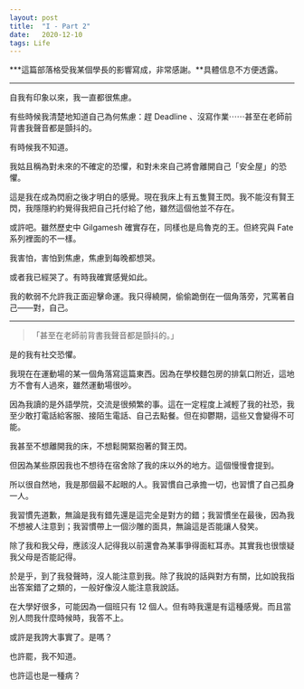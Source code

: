 ```yaml
---
layout: post
title:  "I - Part 2"
date:   2020-12-10
tags: Life
---
```


***這篇部落格受我某個學長的影響寫成，非常感謝。**具體信息不方便透露。

---

自我有印象以來，我一直都很焦慮。

有些時候我清楚地知道自己為何焦慮：趕 Deadline 、沒寫作業⋯⋯甚至在老師前背書我聲音都是顫抖的。

有時候我不知道。

我姑且稱為對未來的不確定的恐懼，和對未來自己將會離開自己「安全屋」的恐懼。

這是我在成為閃廚之後才明白的感覺。現在我床上有五隻賢王閃。我不能沒有賢王閃，我隱隱約約覺得我把自己托付給了他，雖然這個他並不存在。

或許吧。雖然歷史中 Gilgamesh 確實存在，同樣也是烏魯克的王。但終究與 Fate 系列裡面的不一樣。

我害怕，害怕到焦慮，焦慮到每晚都想哭。

或者我已經哭了。有時我確實感覺如此。

我的軟弱不允許我正面迎擊命運。我只得繞開，偷偷跪倒在一個角落旁，咒罵著自己——對，自己。

---

> 「甚至在老師前背書我聲音都是顫抖的。」

 是的我有社交恐懼。

我現在在運動場的某一個角落寫這篇東西。因為在學校麵包房的排氣口附近，這地方不會有人過來，雖然運動場很吵。

因為我讀的是外語學院，交流是很頻繁的事。這在一定程度上減輕了我的社恐，我至少敢打電話給客服、接陌生電話、自己去點餐。但在抑鬱期，這些又會變得不可能。

我甚至不想離開我的床，不想鬆開緊抱著的賢王閃。

但因為某些原因我也不想待在宿舍除了我的床以外的地方。這個慢慢會提到。

所以很自然地，我是那個最不起眼的人。我習慣自己承擔一切，也習慣了自己孤身一人。

我習慣先道歉，無論是我有錯先還是這完全是對方的錯；我習慣坐在最後，因為我不想被人注意到；我習慣帶上一個沙雕的面具，無論這是否能讓人發笑。

除了我和我父母，應該沒人記得我以前還會為某事爭得面紅耳赤。其實我也很懷疑我父母是否能記得。

於是乎，到了我發聲時，沒人能注意到我。除了我說的話與對方有關，比如說我指出答案錯了之類的，一般好像沒人能注意我說話。

在大學好很多，可能因為一個班只有 12 個人。但有時我還是有這種感覺。而且當別人問我什麼時候時，我答不上。

或許是我誇大事實了。是嗎？

也許罷，我不知道。

也許這也是一種病？
